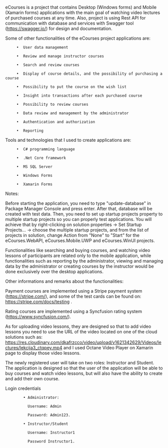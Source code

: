 eCourses is a project that contains Desktop (Windows forms) and Mobile (Xamarin forms) applications with the main goal of watching video lectures of purchased courses at any time. Also, project is using Rest API for communication with database and services with Swagger tool (https://swagger.io/)  for design and documentation.

Some of other functionalities of the eCourses project applications are:

         •	User data management

         •	Review and manage instructor courses

         •	Search and review courses

         •	Display of course details, and the possibility of purchasing a course

         •	Possibility to put the course on the wish list

         •	Insight into transactions after each purchased course

         •	Possibility to review courses

         •	Data review and management by the administrator

         •	Authentication and authorization

         •	Reporting


Tools and technologies that I used to create applications are:

         •	C# programming language

         •	.Net Core framework

         •	MS SQL Server

         •	Windows Forms

         •	Xamarin Forms


Notes: 

Before starting the application, you need to type "update-database" in Package Manager Console and press enter. After that, database will be created with test data. Then, you need to set up startup projects property to multiple startup projects so you can properly test applications. You will achieve that by right-clicking on solution properties -> Set Startup Projects... -> choose the multiple startup projects, and from the list of projects in solution, change Action from "None" to "Start" for the eCourses.WebAPI, eCourses.Mobile.UWP and eCourses.WinUI projects.

Functionalities like searching and buying courses, and watching video lessons of participants are related only to the mobile application, while functionalities such as reporting by the administrator, viewing and managing data by the administrator or creating courses by the instructor would be done exclusively over the desktop applications.


Other informations and remarks about the functionalities:

Payment courses are implemented using a Stripe payment system (https://stripe.com/), and some of the test cards can be found on: https://stripe.com/docs/testing .

Rating courses are implemented using a Syncfusion rating system (https://www.syncfusion.com/).
         

As for uploading video lessons, they are designed so that to add video lessons you need to use the URL of the video located on one of the cloud solutions such as: https://res.cloudinary.com/dkafrzcco/video/upload/v1621342629/Videos/lectures/lekcija3_ctqpey.mp4  and I used Octane Video Player on Xamarin page to display those video lessons. 

The newly registered user will take on two roles: Instructor and Student. The application is designed so that the user of the application will be able to buy courses and watch video lessons, but will also have the ability to create and add their own course.


Login credentials

            • Administrator:

              Username: Admin	

              Password: Admin123.

            • Instructor/Student

              Username: Instructor1
              
              Password Instructor1.






